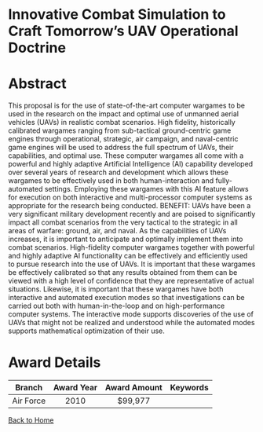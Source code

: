 
Innovative Combat Simulation to Craft Tomorrow’s UAV Operational Doctrine
=========================================================================

# Abstract


This proposal is for the use of state-of-the-art computer wargames to be used in the research on the impact and optimal use of unmanned aerial vehicles (UAVs) in realistic combat scenarios.  High fidelity, historically calibrated wargames ranging from sub-tactical ground-centric game engines through operational, strategic, air campaign, and naval-centric game engines will be used to address the full spectrum of UAVs, their capabilities, and optimal use.  These computer wargames all come with a powerful and highly adaptive Artificial Intelligence (AI) capability developed over several years of research and development which allows these wargames to be effectively used in both human-interaction and fully-automated settings.  Employing these wargames with this AI feature allows for execution on both interactive and multi-processor computer systems as appropriate for the research being conducted.  BENEFIT:  UAVs have been a very significant military development recently and are poised to significantly impact all combat scenarios from the very tactical to the strategic in all areas of warfare: ground, air, and naval.  As the capabilities of UAVs increases, it is important to anticipate and optimally implement them into combat scenarios.  High-fidelity computer wargames together with powerful and highly adaptive AI functionality can be effectively and efficiently used to pursue research into the use of UAVs.  It is important that these wargames be effectively calibrated so that any results obtained from them can be viewed with a high level of confidence that they are representative of actual situations.  Likewise, it is important that these wargames have both interactive and automated execution modes so that investigations can be carried out both with human-in-the-loop and on high-performance computer systems.  The interactive mode supports discoveries of the use of UAVs that might not be realized and understood while the automated modes supports mathematical optimization of their use.  

# Award Details

|Branch|Award Year|Award Amount|Keywords|
| :---: | :---: | :---: | :---: |
|Air Force|2010|$99,977||
  
  


[Back to Home](https://github.com/chrischow/dod_sbir_awards/Reports/DJ/#1335)